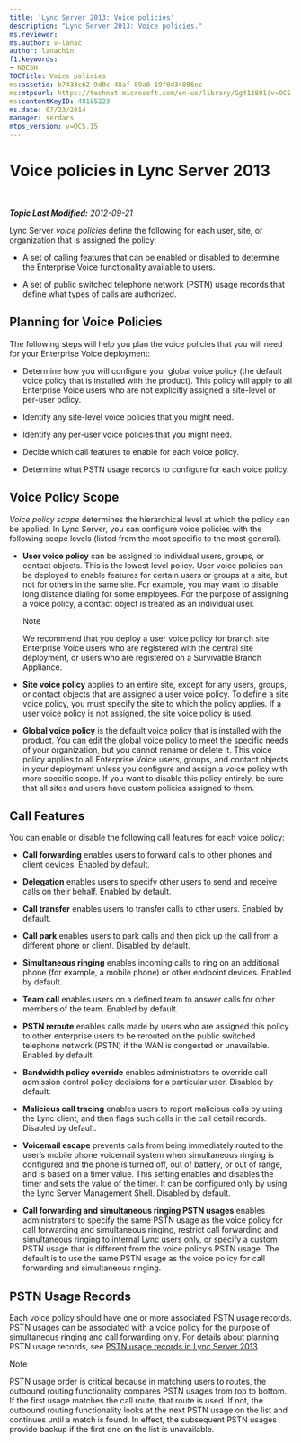 ```yaml
---
title: 'Lync Server 2013: Voice policies'
description: "Lync Server 2013: Voice policies."
ms.reviewer: 
ms.author: v-lanac
author: lanachin
f1.keywords:
- NOCSH
TOCTitle: Voice policies
ms:assetid: b7433c62-9d8c-48af-89a0-19f0d34806ec
ms:mtpsurl: https://technet.microsoft.com/en-us/library/Gg412891(v=OCS.15)
ms:contentKeyID: 48185223
ms.date: 07/23/2014
manager: serdars
mtps_version: v=OCS.15
---
```


# Voice policies in Lync Server 2013

<div data-xmlns="http://www.w3.org/1999/xhtml">

<div class="topic" data-xmlns="http://www.w3.org/1999/xhtml" data-msxsl="urn:schemas-microsoft-com:xslt" data-cs="https://msdn.microsoft.com/">

<div data-asp="https://msdn2.microsoft.com/asp">



</div>

<div id="mainSection">

<div id="mainBody">

<span> </span>

_**Topic Last Modified:** 2012-09-21_

Lync Server *voice policies* define the following for each user, site, or organization that is assigned the policy:

  - A set of calling features that can be enabled or disabled to determine the Enterprise Voice functionality available to users.

  - A set of public switched telephone network (PSTN) usage records that define what types of calls are authorized.

<div>

## Planning for Voice Policies

The following steps will help you plan the voice policies that you will need for your Enterprise Voice deployment:

  - Determine how you will configure your global voice policy (the default voice policy that is installed with the product). This policy will apply to all Enterprise Voice users who are not explicitly assigned a site-level or per-user policy.

  - Identify any site-level voice policies that you might need.

  - Identify any per-user voice policies that you might need.

  - Decide which call features to enable for each voice policy.

  - Determine what PSTN usage records to configure for each voice policy.

<div>

## Voice Policy Scope

*Voice policy scope* determines the hierarchical level at which the policy can be applied. In Lync Server, you can configure voice policies with the following scope levels (listed from the most specific to the most general).

  - **User voice policy** can be assigned to individual users, groups, or contact objects. This is the lowest level policy. User voice policies can be deployed to enable features for certain users or groups at a site, but not for others in the same site. For example, you may want to disable long distance dialing for some employees. For the purpose of assigning a voice policy, a contact object is treated as an individual user.
    
    <div>
    

    > [!NOTE]  
    > We recommend that you deploy a user voice policy for branch site Enterprise Voice users who are registered with the central site deployment, or users who are registered on a Survivable Branch Appliance.

    
    </div>

  - **Site voice policy** applies to an entire site, except for any users, groups, or contact objects that are assigned a user voice policy. To define a site voice policy, you must specify the site to which the policy applies. If a user voice policy is not assigned, the site voice policy is used.

  - **Global voice policy** is the default voice policy that is installed with the product. You can edit the global voice policy to meet the specific needs of your organization, but you cannot rename or delete it. This voice policy applies to all Enterprise Voice users, groups, and contact objects in your deployment unless you configure and assign a voice policy with more specific scope. If you want to disable this policy entirely, be sure that all sites and users have custom policies assigned to them.

</div>

<div>

## Call Features

You can enable or disable the following call features for each voice policy:

  - **Call forwarding** enables users to forward calls to other phones and client devices. Enabled by default.

  - **Delegation** enables users to specify other users to send and receive calls on their behalf. Enabled by default.

  - **Call transfer** enables users to transfer calls to other users. Enabled by default.

  - **Call park** enables users to park calls and then pick up the call from a different phone or client. Disabled by default.

  - **Simultaneous ringing** enables incoming calls to ring on an additional phone (for example, a mobile phone) or other endpoint devices. Enabled by default.

  - **Team call** enables users on a defined team to answer calls for other members of the team. Enabled by default.

  - **PSTN reroute** enables calls made by users who are assigned this policy to other enterprise users to be rerouted on the public switched telephone network (PSTN) if the WAN is congested or unavailable. Enabled by default.

  - **Bandwidth policy override** enables administrators to override call admission control policy decisions for a particular user. Disabled by default.

  - **Malicious call tracing** enables users to report malicious calls by using the Lync client, and then flags such calls in the call detail records. Disabled by default.

  - **Voicemail escape** prevents calls from being immediately routed to the user’s mobile phone voicemail system when simultaneous ringing is configured and the phone is turned off, out of battery, or out of range, and is based on a timer value. This setting enables and disables the timer and sets the value of the timer. It can be configured only by using the Lync Server Management Shell. Disabled by default.

  - **Call forwarding and simultaneous ringing PSTN usages** enables administrators to specify the same PSTN usage as the voice policy for call forwarding and simultaneous ringing, restrict call forwarding and simultaneous ringing to internal Lync users only, or specify a custom PSTN usage that is different from the voice policy’s PSTN usage. The default is to use the same PSTN usage as the voice policy for call forwarding and simultaneous ringing.

</div>

<div>

## PSTN Usage Records

Each voice policy should have one or more associated PSTN usage records. PSTN usages can be associated with a voice policy for the purpose of simultaneous ringing and call forwarding only. For details about planning PSTN usage records, see [PSTN usage records in Lync Server 2013](lync-server-2013-pstn-usage-records.md).

<div>


> [!NOTE]  
> PSTN usage order is critical because in matching users to routes, the outbound routing functionality compares PSTN usages from top to bottom. If the first usage matches the call route, that route is used. If not, the outbound routing functionality looks at the next PSTN usage on the list and continues until a match is found. In effect, the subsequent PSTN usages provide backup if the first one on the list is unavailable.



</div>

</div>

</div>

</div>

<span> </span>

</div>

</div>

</div>

